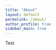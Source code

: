 ```yaml
---
title: "About"
layout: default
permalink: /about/
author_profile: true
sidebar_main: true
---
```


Test
